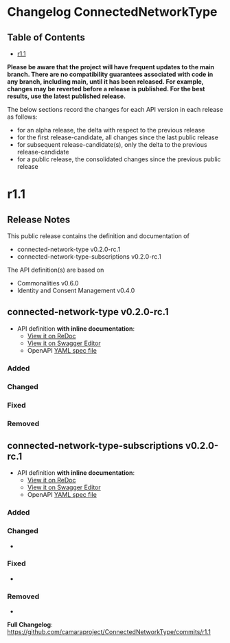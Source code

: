 # Changelog ConnectedNetworkType
## Table of Contents
- [r1.1](#r11)

**Please be aware that the project will have frequent updates to the main branch. There are no compatibility guarantees associated with code in any branch, including main, until it has been released. For example, changes may be reverted before a release is published. For the best results, use the latest published release.**

The below sections record the changes for each API version in each release as follows:

  - for an alpha release, the delta with respect to the previous release
  - for the first release-candidate, all changes since the last public release
  - for subsequent release-candidate(s), only the delta to the previous release-candidate
  - for a public release, the consolidated changes since the previous public release
# r1.1
## Release Notes

This public release contains the definition and documentation of
* connected-network-type v0.2.0-rc.1
* connected-network-type-subscriptions v0.2.0-rc.1

The API definition(s) are based on
* Commonalities v0.6.0
* Identity and Consent Management v0.4.0

## connected-network-type v0.2.0-rc.1

- API definition **with inline documentation**:
  - [View it on ReDoc](https://redocly.github.io/redoc/?url=https://raw.githubusercontent.com/camaraproject/ConnectedNetworkType/r1.1/code/API_definitions/connected-network-type.yaml&nocors)
  - [View it on Swagger Editor](https://camaraproject.github.io/swagger-ui/?url=https://raw.githubusercontent.com/camaraproject/ConnectedNetworkType/r1.1/code/API_definitions/connected-network-type.yaml)
  - OpenAPI [YAML spec file](https://github.com/camaraproject/ConnectedNetworkType/blob/r1.1/code/API_definitions/connected-network-type.yaml)

### Added

### Changed

### Fixed

### Removed

## connected-network-type-subscriptions v0.2.0-rc.1

- API definition **with inline documentation**:
  - [View it on ReDoc](https://redocly.github.io/redoc/?url=https://raw.githubusercontent.com/camaraproject/ConnectedNetworkType/r1.1/code/API_definitions/connected-network-type-subscriptions.yaml&nocors)
  - [View it on Swagger Editor](https://camaraproject.github.io/swagger-ui/?url=https://raw.githubusercontent.com/camaraproject/ConnectedNetworkType/r1.1/code/API_definitions/connected-network-type-subscriptions.yaml)
  - OpenAPI [YAML spec file](https://github.com/camaraproject/ConnectedNetworkType/blob/r1.1/code/API_definitions/connected-network-type-subscriptions.yaml)

### Added

### Changed
* 

### Fixed
* 

### Removed
* 

**Full Changelog**: https://github.com/camaraproject/ConnectedNetworkType/commits/r1.1


